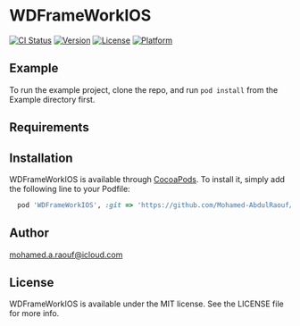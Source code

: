 # WDFrameWorkIOS

[![CI Status](https://img.shields.io/travis/mohamed.a.raouf@icloud.com/WDFrameWorkIOS.svg?style=flat)](https://travis-ci.org/mohamed.a.raouf@icloud.com/WDFrameWorkIOS)
[![Version](https://img.shields.io/cocoapods/v/WDFrameWorkIOS.svg?style=flat)](https://cocoapods.org/pods/WDFrameWorkIOS)
[![License](https://img.shields.io/cocoapods/l/WDFrameWorkIOS.svg?style=flat)](https://cocoapods.org/pods/WDFrameWorkIOS)
[![Platform](https://img.shields.io/cocoapods/p/WDFrameWorkIOS.svg?style=flat)](https://cocoapods.org/pods/WDFrameWorkIOS)

## Example

To run the example project, clone the repo, and run `pod install` from the Example directory first.

## Requirements

## Installation

WDFrameWorkIOS is available through [CocoaPods](https://cocoapods.org). To install
it, simply add the following line to your Podfile:

```ruby
  pod 'WDFrameWorkIOS', :git => 'https://github.com/Mohamed-AbdulRaouf/WDFrameWorkIOS' , :branch => 'master'
```

## Author

mohamed.a.raouf@icloud.com

## License

WDFrameWorkIOS is available under the MIT license. See the LICENSE file for more info.
